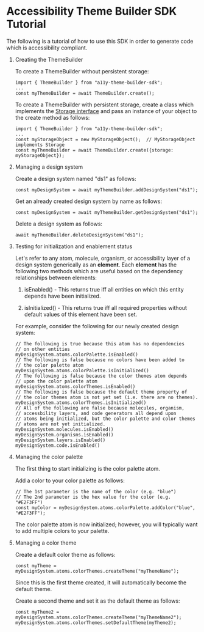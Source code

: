 # Accessibility Theme Builder SDK Tutorial

The following is a tutorial of how to use this SDK in order to generate code which is accessibility compliant.

1. Creating the ThemeBuilder

   To create a ThemeBuilder without persistent storage:
   
   ```
   import { ThemeBuilder } from "a11y-theme-builder-sdk";
   ...
   const myThemeBuilder = await ThemeBuilder.create();
   ```
   
   To create a ThemeBuilder with persistent storage, create a class which implements the [Storage interface](./src/storage/interface.ts) and pass an instance of your object to the create method as follows:
   
   ```
   import { ThemeBuilder } from "a11y-theme-builder-sdk";
   ...
   const myStorageObject = new MyStorageObject();  // MyStorageObject implements Storage
   const myThemeBuilder = await ThemeBuilder.create({storage: myStorageObject});
   ```

2. Managing a design system

   Create a design system named "ds1" as follows:
   
   ```
   const myDesignSystem = await myThemeBuilder.addDesignSystem("ds1");
   ```
   
   Get an already created design system by name as follows:
   
   ```
   const myDesignSystem = await myThemeBuilder.getDesignSystem("ds1");
   ```
   
   Delete a design system as follows:
   
   ```
   await myThemeBuilder.deleteDesignSystem("ds1");
   ```

3. Testing for initialization and enablement status
   
   Let's refer to any atom, molecule, organism, or accessibility layer of a design system generically as an **element**.  Each **element** has the following two methods which are useful based on the dependency relationships between elements:
      
   1. isEnabled() - This returns true iff all entities on which this entity depends have been initialized.
 
   2. isInitialized() - This returns true iff all required properties without default values of this element have been set.

   For example, consider the following for our newly created design system:
   
   ```
   // The following is true because this atom has no dependencies
   // on other entities
   myDesignSystem.atoms.colorPalette.isEnabled()
   // The following is false because no colors have been added to
   // the color palette atom
   myDesignSystem.atoms.colorPalette.isInitialized()
   // The following is false because the color themes atom depends
   // upon the color palette atom
   myDesignSystem.atoms.colorThemes.isEnabled()
   // The following is false because the default theme property of
   // the color themes atom is not yet set (i.e. there are no themes).
   myDesignSystem.atoms.colorThemes.isInitialized()
   // All of the following are false because molecules, organism,
   // accessbility layers, and code generators all depend upon
   // atoms being initialized, but the color palette and color themes
   // atoms are not yet initialized.
   myDesignSystem.molecules.isEnabled()
   myDesignSystem.organisms.isEnabled()
   myDesignSystem.layers.isEnabled()
   myDesignSystem.code.isEnabled()
   ``` 
   
4. Managing the color palette

   The first thing to start initializing is the color palette atom.
   
   Add a color to your color palette as follows:
   
   ```
   // The 1st parameter is the name of the color (e.g. "blue")
   // The 2nd parameter is the hex value for the color (e.g. "#E2F3FF")
   const myColor = myDesignSystem.atoms.colorPalette.addColor("blue", "#E2F3FF");
   ```

   The color palette atom is now initialized; however, you will typically want to add
   multiple colors to your palette.

5. Managing a color theme

   Create a default color theme as follows:

   ```
   const myTheme = myDesignSystem.atoms.colorThemes.createTheme("myThemeName");
   ```

   Since this is the first theme created, it will automatically become the default theme.

   Create a second theme and set it as the default theme as follows:

   ```
   const myTheme2 = myDesignSystem.atoms.colorThemes.createTheme("myThemeName2");
   myDesignSystem.atoms.colorThemes.setDefaultTheme(myTheme2);
   ```
